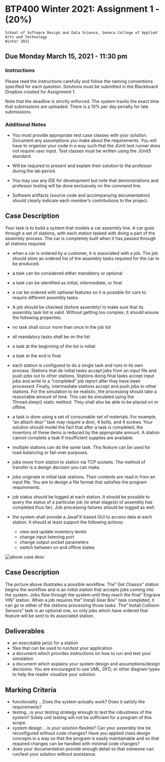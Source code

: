 # BTP400 Winter 2021: Assignment 1 - (20%)

```
School of Software Design and Data Science, Seneca College of Applied Arts and Technology
Winter 2021
```
## Due Monday March 15, 2021 - 11:30 pm

### Instructions
Please read the instructions carefully and follow the naming conventions specified for each question. Solutions must be submitted in the Blackboard Dropbox created for Assignment 1.

Note that the deadline is strictly enforced. The system tracks the exact time that submissions are uploaded. There is a 10% per day penalty for late submissions.

### Additional Notes
- You must provide appropriate test case classes with your solution. Document any assumptions you make about the requirements. You will have to organize your code in a way such that the JUnit test runner does not require user input. Test classes must be written using the JUnit5 standard.

- Will be required to present and explain their solution to the professor during the lab period.

- You may use any IDE for development but note that demonstrations and professor testing will be done exclusively on the command line.

- Software artifacts (source code and accompanying documentation) should clearly indicate each member’s contributions to the project.

## Case Description

Your task is to build a system that models a car assembly line. A car goes through a set of stations, with each station tasked with doing a part of the assembly process. The car is completely built when it has passed through all stations required.

- when a car is ordered by a customer, it is associated with a job. The job should store an ordered list of the assembly tasks required for the car to be produced.
- a task can be considered either mandatory or optional
- a task can be identified as initial, intermediate, or final
- a car be ordered with optional features so it is possible for cars to require different assembly tasks.
- A job should be checked (before assembly) to make sure that its assembly task list is valid. Without getting too complex, it should ensure the following properties.
- no task shall occur more than once in the job list
- all mandatory tasks shall be on the list
- a task at the beginning of the list is initial
- a task at the end is final

- each station is configured to do a single task and runs in its own process. Stations that do initial tasks accept jobs from an input file and push jobs out to other stations. Stations doing final tasks accept input jobs and write to a “completed” job report after they have been processed. Finally, intermediate stations accept and push jobs to other stations. For the simulation to be realistic, the processing should take a reasonable amount of time. This can be simulated using the Thread.sleep() static method. They shall also be able to be placed on or offline.
- a task is done using a set of consumable set of materials. For example, ”an attach door” task may require a door, 4 bolts, and 4 screws. Your solution should model the fact that after a task is completed, the inventory of these items is reduced by the appropriate amount. A station cannot complete a task if insufficient supplies are available.
- multiple stations can do the same task. This feature can be used for load-balancing or fail-over purposes.
- jobs move from station to station via TCP sockets. The method of transfer is a design decision you can make.
- jobs originate in initial task stations. Their contents are read in from an input file. You are to design a file format that satisfies the program requirements.
- job status should be logged at each station. It should be possible to query the status of a particular job (ie what stage(s) of assembly has completed thus far). Job processing failures should be logged as well.
- the system shall provide a JavaFX-based GUI to access data at each station. It should at least support the following actions:
  - view and update inventory levels
  - change input listening port
  - change output socket parameters
  - switch between on and offline states


![above case desc](https://user-images.githubusercontent.com/34140955/112237268-b1802080-8c18-11eb-9157-b9975095ce08.png)

## Case Description

The picture above illustrates a possible workflow. The” Get Chassis” station begins the workflow and is an initial station that accepts jobs coming into the system. Jobs flow through the system until they reach the final” Engrave VIN” station. When a job requires the” Install Gear Box” task completed, it can go to either of the stations processing those tasks. The” Install Collision Sensors” task is an optional one, so only jobs which have ordered that feature will be sent to its associated station.

## Deliverables


- an executable jar(s) for a station
- files that can be used to run/test your application
- a document which provides instructions on how to run and test your simulation
- a document which explains your system design and assumptions/design decisions. You are encouraged to use UML, DFD, or other diagram types to help the reader visualize your solution.

## Marking Criteria
- functionality ...Does the system actually work? Does it satisfy the requirements?
- testing...is your testing strategy enough to test the robustness of the system? Solely unit testing will not be sufficient for a program of this scope.
- system design ...is your solution flexible? Can your assembly line be reconfigured without code changes? Have you applied class design concepts in a way so that the program is easily maintainable and so that required changes can be handled with minimal code changes?
- does your documentation provide enough detail so that someone can run/test your solution without assistance.

